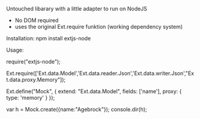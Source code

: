 Untouched libarary with a little adapter to run on NodeJS 

* No DOM required
* uses the original Ext.require funktion (working dependency system) 


Installation:
npm install extjs-node


Usage: 

require("extjs-node");

Ext.require(['Ext.data.Model','Ext.data.reader.Json','Ext.data.writer.Json',"Ext.data.proxy.Memory"]);


Ext.define("Mock", {
           extend: "Ext.data.Model",
           fields: ['name'],
           proxy: {
           	   type: 'memory'
           	   }
});

var h = Mock.create({name:"Agebrock"});
console.dir(h);







